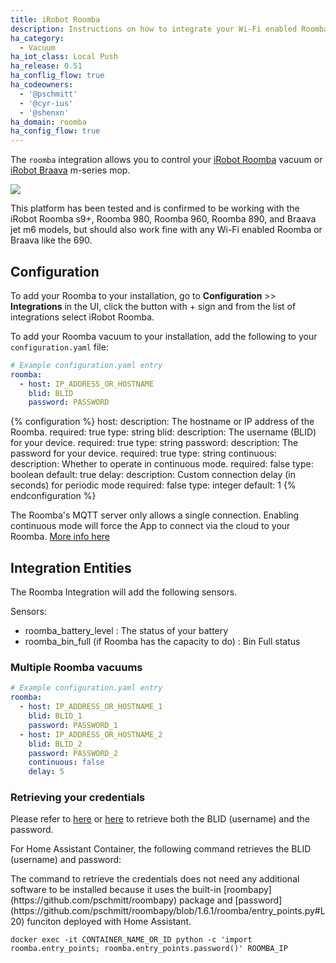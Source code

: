 ```yaml
---
title: iRobot Roomba
description: Instructions on how to integrate your Wi-Fi enabled Roomba and Braava within Home Assistant.
ha_category:
  - Vacuum
ha_iot_class: Local Push
ha_release: 0.51
ha_conflig_flow: true
ha_codeowners:
  - '@pschmitt'
  - '@cyr-ius'
  - '@shenxn'
ha_domain: roomba
ha_config_flow: true
---
```


The `roomba` integration allows you to control your [iRobot Roomba](https://www.irobot.com/roomba) vacuum or [iRobot Braava](https://www.irobot.com/braava) m-series mop.

<p class='img'>
<img src='/images/screenshots/more-info-dialog-roomba.png' />
</p>

<div class='note'>
This platform has been tested and is confirmed to be working with the iRobot Roomba s9+, Roomba 980, Roomba 960, Roomba 890, and Braava jet m6 models, but should also work fine with any Wi-Fi enabled Roomba or Braava like the 690.
</div>

## Configuration

To add your Roomba to your installation, go to **Configuration** >> **Integrations** in the UI, click the button with + sign and from the list of integrations select iRobot Roomba.

To add your Roomba vacuum to your installation, add the following to your `configuration.yaml` file:

```yaml
# Example configuration.yaml entry
roomba:
  - host: IP_ADDRESS_OR_HOSTNAME
    blid: BLID
    password: PASSWORD
```

{% configuration %}
host:
  description: The hostname or IP address of the Roomba.
  required: true
  type: string
blid:
  description: The username (BLID) for your device.
  required: true
  type: string
password:
  description: The password for your device.
  required: true
  type: string
continuous:
  description: Whether to operate in continuous mode.
  required: false
  type: boolean
  default: true
delay:
  description: Custom connection delay (in seconds) for periodic mode
  required: false
  type: integer
  default: 1
{% endconfiguration %}

<div class='note'>

The Roomba's MQTT server only allows a single connection. Enabling continuous mode will force the App to connect via the cloud to your Roomba. [More info here](https://github.com/NickWaterton/Roomba980-Python#firmware-2xx-notes)

</div>

## Integration Entities

The Roomba Integration will add the following sensors.

Sensors:
- roomba_battery_level : The status of your battery
- roomba_bin_full (if Roomba has the capacity to do) : Bin Full status

### Multiple Roomba vacuums

```yaml
# Example configuration.yaml entry
roomba:
  - host: IP_ADDRESS_OR_HOSTNAME_1
    blid: BLID_1
    password: PASSWORD_1
  - host: IP_ADDRESS_OR_HOSTNAME_2
    blid: BLID_2
    password: PASSWORD_2
    continuous: false
    delay: 5
```

### Retrieving your credentials

Please refer to [here](https://github.com/NickWaterton/Roomba980-Python#how-to-get-your-usernameblid-and-password) or [here](https://github.com/koalazak/dorita980#how-to-get-your-usernameblid-and-password) to retrieve both the BLID (username) and the password.

For Home Assistant Container, the following command retrieves the BLID (username) and password:

<div class='note'>
The command to retrieve the credentials does not need any additional software to be installed because it uses the built-in [roombapy](https://github.com/pschmitt/roombapy) package and [password](https://github.com/pschmitt/roombapy/blob/1.6.1/roomba/entry_points.py#L20) funciton deployed with Home Assistant.
</div>

```shell
docker exec -it CONTAINER_NAME_OR_ID python -c 'import roomba.entry_points; roomba.entry_points.password()' ROOMBA_IP
```
